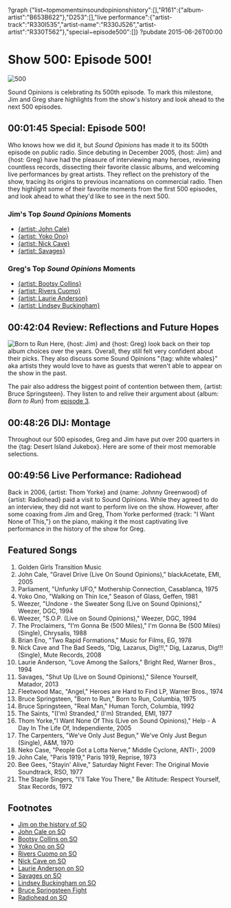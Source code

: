 ?graph {"list~topmomentsinsoundopinionshistory":[],"R161":{"album-artist":"B653B622"},"D253":[],"live performance":{"artist-track":"R330I535","artist-name":"R330J526","artist-artist":"R330T562"},"special~episode500":[]}
?pubdate 2015-06-26T00:00

# Show 500: Episode 500!

![500](http://sound-images.s3.amazonaws.com/images/2015/500_web.jpg)

Sound Opinions is celebrating its 500th episode. To mark this milestone, Jim and Greg share highlights from the show's history and look ahead to the next 500 episodes.

## 00:01:45 Special: Episode 500!

Who knows how we did it, but *Sound Opinions* has made it to its 500th episode on public radio. Since debuting in December 2005, {host: Jim} and {host: Greg} have had the pleasure of interviewing many heroes, reviewing countless records, dissecting their favorite classic albums, and welcoming live performances by great artists. They reflect on the prehistory of the show, tracing its origins to previous incarnations on commercial radio. Then they highlight some of their favorite moments from the first 500 episodes, and look ahead to what they'd like to see in the next 500.

### Jim's Top *Sound Opinions* Moments
- [{artist: John Cale}](http://soundopinions.org/show/1/)
- [{artist: Yoko Ono}](http://soundopinions.org/show/86/)
- [{artist: Nick Cave}](http://soundopinions.org/show/153/)
- [{artist: Savages}](http://soundopinions.org/show/409/)

### Greg's Top *Sound Opinions* Moments
- [{artist: Bootsy Collins}](http://soundopinions.org/show/303/#bootsycollins)
- [{artist: Rivers Cuomo}](http://soundopinions.org/show/221/)
- [{artist: Laurie Anderson}](http://soundopinions.org/show/127/)
- [{artist: Lindsey Buckingham}](http://soundopinions.org/show/402/)

## 00:42:04 Review: Reflections and Future Hopes
![Born to Run](http://is1.mzstatic.com/image/pf/us/r30/Music2/v4/aa/5d/e5/aa5de514-eb74-1490-79ac-ca0d18f660bd/dj.rzkbczpe.600x600-75.jpg "178834/310730204")
Here, {host: Jim} and {host: Greg} look back on their top album choices over the years. Overall, they still felt very confident about their picks. They also discuss some Sound Opinions "{tag: white whales}" aka artists they would love to have as guests that weren't able to appear on the show in the past. 

The pair also address the biggest point of contention between them, {artist: Bruce Springsteen}. They listen to and relive their argument about {album: *Born to Run*} from [episode 3](http://soundopinions.org/show/3/#brucespringsteen).


## 00:48:26 DIJ: Montage
Throughout our 500 episodes, Greg and Jim have put over 200 quarters in the {tag: Desert Island Jukebox}. Here are some of their most memorable selections.

## 00:49:56 Live Performance: Radiohead
Back in 2006, {artist: Thom Yorke} and {name: Johnny Greenwood} of {artist: Radiohead} paid a visit to Sound Opinions. While they agreed to do an interview, they did not want to perform live on the show. However, after some coaxing from Jim and Greg, Thom Yorke performed {track: "I Want None of This,"} on the piano, making it the most captivating live performance in the history of the show for Greg.

## Featured Songs
1. Golden Girls Transition Music 
1. John Cale, "Gravel Drive (Live On Sound Opinions)," blackAcetate, EMI, 2005 
4. Parliament, "Unfunky UFO," Mothership Connection, Casablanca, 1975 
5. Yoko Ono, "Walking on Thin Ice," Season of Glass, Geffen, 1981 
1. Weezer, "Undone - the Sweater Song (Live on Sound Opinions)," Weezer, DGC, 1994 
1. Weezer, "S.O.P. (Live on Sound Opinions)," Weezer, DGC, 1994 
1. The Proclaimers, "I'm Gonna Be (500 Miles)," I'm Gonna Be (500 Miles) (Single), Chrysalis, 1988 
1. Brian Eno, "Two Rapid Formations," Music for Films, EG, 1978 
1. Nick Cave and The Bad Seeds, "Dig, Lazarus, Dig!!!," Dig, Lazarus, Dig!!! (Single), Mute Records, 2008 
1. Laurie Anderson, "Love Among the Sailors," Bright Red, Warner Bros., 1994 
1. Savages, "Shut Up (Live on Sound Opinions)," Silence Yourself, Matador, 2013 
1. Fleetwood Mac, "Angel," Heroes are Hard to Find LP, Warner Bros., 1974 
1. Bruce Springsteen, "Born to Run," Born to Run, Columbia, 1975 
1. Bruce Springsteen, "Real Man," Human Torch, Columbia, 1992 
1. The Saints, "(I'm) Stranded," (I'm) Stranded, EMI, 1977 
1. Thom Yorke,"I Want None Of This (Live on Sound Opinions)," Help - A Day In The Life Of, Independiente, 2005 
1. The Carpenters, "We've Only Just Begun," We've Only Just Begun (Single), A&M, 1970
1. Neko Case, "People Got a Lotta Nerve," Middle Cyclone, ANTI-, 2009 
1. John Cale, "Paris 1919," Paris 1919, Reprise, 1973 
1. Bee Gees, "Stayin' Alive," Saturday Night Fever: The Original Movie Soundtrack, RSO, 1977
1. The Staple Singers, "I'll Take You There," Be Altitude: Respect Yourself, Stax Records, 1972 


## Footnotes
- [Jim on the history of SO](http://www.wbez.org/blogs/jim-derogatis/2015-06/relatively-concise-history-sound-opinions-112228)
- [John Cale on SO](/show/1/#johncale)
- [Bootsy Collins on SO](/show/303/#bootsycollins)
- [Yoko Ono on SO](/show/86/)
- [Rivers Cuomo on SO](/show/221/)
- [Nick Cave on SO](/show/153/)
- [Laurie Anderson on SO](/show/127/)
- [Savages on SO](/show/409/)
- [Lindsey Buckingham on SO](/show/402/)
- [Bruce Springsteen Fight](/show/3/#brucespringsteen)
- [Radiohead on SO](/show/30/)
